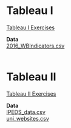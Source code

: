 # Tableau I 
[Tableau I Exercises](TableauI_Exercises.pdf)

**Data**\
[2016_WBIndicators.csv](2016_WBIndicators.csv)  <br><br>


# Tableau II 
[Tableau II Exercises](TableauII_Exercises.pdf)

**Data**\
[IPEDS_data.csv](IPEDS_data.csv)\
[uni_websites.csv](uni_websites.csv)
